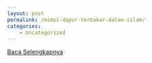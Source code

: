 ```yaml
---
layout: post
permalink: /mimpi-dapur-terbakar-dalam-islam/
categories:
    - Uncategorized
---
```


[Baca Selengkapnya](/08)